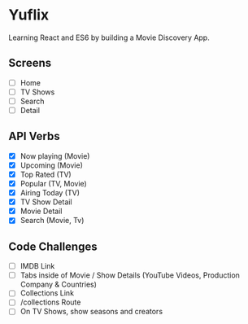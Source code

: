 # Yuflix

Learning React and ES6 by building a Movie Discovery App.

## Screens

- [ ] Home
- [ ] TV Shows
- [ ] Search
- [ ] Detail

## API Verbs

- [x] Now playing (Movie)
- [x] Upcoming (Movie)
- [x] Top Rated (TV)
- [x] Popular (TV, Movie)
- [x] Airing Today (TV)
- [x] TV Show Detail
- [x] Movie Detail
- [x] Search (Movie, Tv)

## Code Challenges

- [ ] IMDB Link
- [ ] Tabs inside of Movie / Show Details (YouTube Videos, Production Company & Countries)
- [ ] Collections Link
- [ ] /collections Route
- [ ] On TV Shows, show seasons and creators